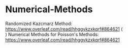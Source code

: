 # Numerical-Methods
Randomized Kazcmarz Method: https://www.overleaf.com/read/hhggykzxkqrf#864621
 ( <br> )
Numerical Methods for Poisson's Methods: https://www.overleaf.com/read/hhggykzxkqrf#864621
